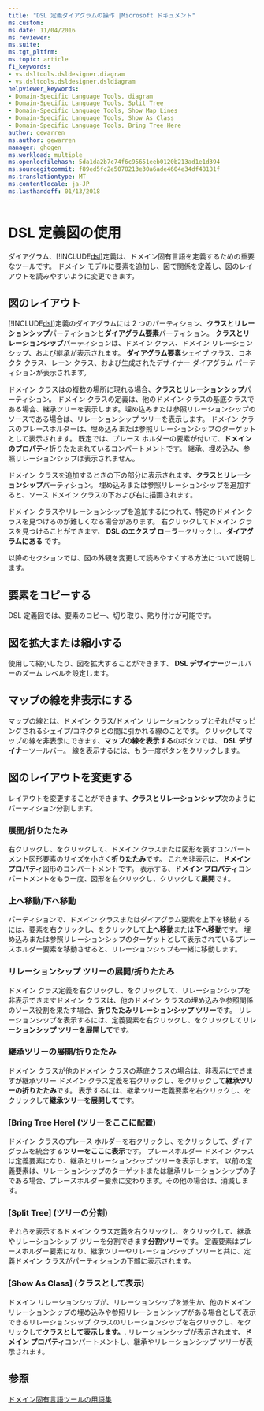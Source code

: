 ```yaml
---
title: "DSL 定義ダイアグラムの操作 |Microsoft ドキュメント"
ms.custom: 
ms.date: 11/04/2016
ms.reviewer: 
ms.suite: 
ms.tgt_pltfrm: 
ms.topic: article
f1_keywords:
- vs.dsltools.dsldesigner.diagram
- vs.dsltools.dsldesigner.dsldiagram
helpviewer_keywords:
- Domain-Specific Language Tools, diagram
- Domain-Specific Language Tools, Split Tree
- Domain-Specific Language Tools, Show Map Lines
- Domain-Specific Language Tools, Show As Class
- Domain-Specific Language Tools, Bring Tree Here
author: gewarren
ms.author: gewarren
manager: ghogen
ms.workload: multiple
ms.openlocfilehash: 5da1da2b7c74f6c95651eeb0120b213ad1e1d394
ms.sourcegitcommit: f89ed5fc2e5078213e30a6ade4604e34df48181f
ms.translationtype: MT
ms.contentlocale: ja-JP
ms.lasthandoff: 01/13/2018
---
```

# <a name="working-with-the-dsl-definition-diagram"></a>DSL 定義図の使用
ダイアグラム、[!INCLUDE[dsl](../modeling/includes/dsl_md.md)]定義は、ドメイン固有言語を定義するための重要なツールです。 ドメイン モデルに要素を追加し、図で関係を定義し、図のレイアウトを読みやすいように変更できます。  
  
## <a name="the-layout-of-the-diagram"></a>図のレイアウト  
 [!INCLUDE[dsl](../modeling/includes/dsl_md.md)]定義のダイアグラムには 2 つのパーティション、**クラスとリレーションシップ**パーティションと**ダイアグラム要素**パーティション。 **クラスとリレーションシップ**パーティションは、ドメイン クラス、ドメイン リレーションシップ、および継承が表示されます。 **ダイアグラム要素**シェイプ クラス、コネクタ クラス、レーン クラス、および生成されたデザイナー ダイアグラム パーティションが表示されます。  
  
 ドメイン クラスはの複数の場所に現れる場合、**クラスとリレーションシップ**パーティション。 ドメイン クラスの定義は、他のドメイン クラスの基底クラスである場合、継承ツリーを表示します。埋め込みまたは参照リレーションシップのソースである場合は、リレーションシップ ツリーを表示します。 ドメイン クラスのプレースホルダーは、埋め込みまたは参照リレーションシップのターゲットとして表示されます。 既定では、プレース ホルダーの要素が付いて、**ドメインのプロパティ**折りたたまれているコンパートメントです。 継承、埋め込み、参照リレーションシップは表示されません。  
  
 ドメイン クラスを追加するときの下の部分に表示されます、**クラスとリレーションシップ**パーティション。 埋め込みまたは参照リレーションシップを追加すると、ソース ドメイン クラスの下および右に描画されます。  
  
 ドメイン クラスやリレーションシップを追加するにつれて、特定のドメイン クラスを見つけるのが難しくなる場合があります。 右クリックしてドメイン クラスを見つけることができます、 **DSL のエクスプ ローラー**クリックし、**ダイアグラムにある** です。  
  
 以降のセクションでは、図の外観を変更して読みやすくする方法について説明します。  
  
## <a name="copying-elements"></a>要素をコピーする  
 DSL 定義図では、要素のコピー、切り取り、貼り付けが可能です。  
  
## <a name="zooming-in-or-out-on-the-diagram"></a>図を拡大または縮小する  
 使用して縮小したり、図を拡大することができます、 **DSL デザイナー**ツールバーのズーム レベルを設定します。  
  
## <a name="hiding-map-lines"></a>マップの線を非表示にする  
 マップの線とは、ドメイン クラス/ドメイン リレーションシップとそれがマッピングされるシェイプ/コネクタとの間に引かれる線のことです。 クリックしてマップの線を非表示にできます、**マップの線を表示する**のボタンでは、 **DSL デザイナー**ツールバー。 線を表示するには、もう一度ボタンをクリックします。  
  
## <a name="changing-the-diagram-layout"></a>図のレイアウトを変更する  
 レイアウトを変更することができます、**クラスとリレーションシップ**次のようにパーティション分割します。  
  
### <a name="expandcollapse"></a>展開/折りたたみ  
 右クリックし、をクリックして、ドメイン クラスまたは図形を表すコンパートメント図形要素のサイズを小さく**折りたたみ**です。 これを非表示に、**ドメイン プロパティ**図形のコンパートメントです。 表示する、**ドメイン プロパティ**コンパートメントをもう一度、図形を右クリックし、クリックして**展開**です。  
  
### <a name="move-updown"></a>上へ移動/下へ移動  
 パーティションで、ドメイン クラスまたはダイアグラム要素を上下を移動するには、要素を右クリックし、をクリックして**上へ移動**または**下へ移動**です。 埋め込みまたは参照リレーションシップのターゲットとして表示されているプレースホルダー要素を移動させると、リレーションシップも一緒に移動します。  
  
### <a name="expandcollapse-relationships-tree"></a>リレーションシップ ツリーの展開/折りたたみ  
 ドメイン クラス定義を右クリックし、をクリックして、リレーションシップを非表示できますドメイン クラスは、他のドメイン クラスの埋め込みや参照関係のソース役割を果たす場合、**折りたたみリレーションシップ ツリー**です。 リレーションシップを表示するには、定義要素を右クリックし、をクリックして**リレーションシップ ツリーを展開して**です。  
  
### <a name="expandcollapse-inheritance-tree"></a>継承ツリーの展開/折りたたみ  
 ドメイン クラスが他のドメイン クラスの基底クラスの場合は、非表示にできますが継承ツリー ドメイン クラス定義を右クリックし、をクリックして**継承ツリーの折りたたみ**です。 表示するには、継承ツリー定義要素を右クリックし、をクリックして**継承ツリーを展開して**です。  
  
### <a name="bring-tree-here"></a>[Bring Tree Here] (ツリーをここに配置)  
 ドメイン クラスのプレース ホルダーを右クリックし、をクリックして、ダイアグラムを統合する**ツリーをここに表示**です。 プレースホルダー ドメイン クラスは定義要素になり、継承とリレーションシップ ツリーを表示します。 以前の定義要素は、リレーションシップのターゲットまたは継承リレーションシップの子である場合、プレースホルダー要素に変わります。その他の場合は、消滅します。  
  
### <a name="split-tree"></a>[Split Tree] (ツリーの分割)  
 それらを表示するドメイン クラス定義を右クリックし、をクリックして、継承やリレーションシップ ツリーを分割できます**分割ツリー**です。 定義要素はプレースホルダー要素になり、継承ツリーやリレーションシップ ツリーと共に、定義ドメイン クラスがパーティションの下部に表示されます。  
  
### <a name="show-as-class"></a>[Show As Class] (クラスとして表示)  
 ドメイン リレーションシップが、リレーションシップを派生か、他のドメイン リレーションシップの埋め込みや参照リレーションシップがある場合として表示できるリレーションシップ クラスのリレーションシップを右クリックし、をクリックして**クラスとして表示します。**. リレーションシップが表示されます、**ドメイン プロパティ**コンパートメントし、継承やリレーションシップ ツリーが表示されます。  
  
## <a name="see-also"></a>参照  
 [ドメイン固有言語ツールの用語集](http://msdn.microsoft.com/en-us/ca5e84cb-a315-465c-be24-76aa3df276aa)